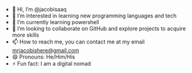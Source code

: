 - 👋 Hi, I’m @jacobisaaq
- 👀 I’m interested in learning new programming languages and tech
- 🌱 I’m currently learning powershell
- 💞️ I’m looking to collaborate on GitHub and explore projects to acquire more skills
- 📫 How to reach me, you can contact me at my email mrjacobishere@gmail.com
- 😄 Pronouns: He/Him/His
- ⚡ Fun fact: I am a digital nomad

<!---
jacobisaaq/jacobisaaq is a ✨ special ✨ repository because its `README.md` (this file) appears on your GitHub profile.
You can click the Preview link to take a look at your changes.
--->
